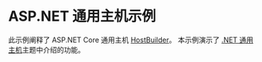 # <a name="aspnet-generic-host-sample"></a>ASP.NET 通用主机示例

此示例阐释了 ASP.NET Core 通用主机 [HostBuilder](https://docs.microsoft.com/dotnet/api/microsoft.extensions.hosting.ihostedservice)。 本示例演示了 [.NET 通用主机](https://docs.microsoft.com/aspnet/core/fundamentals/host/generic-host)主题中介绍的功能。
